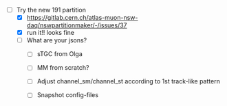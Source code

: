 - [ ] Try the new 191 partition
  - [x] https://gitlab.cern.ch/atlas-muon-nsw-daq/nswpartitionmaker/-/issues/37
  - [x] run it!! looks fine
  - [ ] What are your jsons?
    - [ ] sTGC from Olga
    - [ ] MM from scratch?
    - [ ] Adjust channel_sm/channel_st according to 1st track-like pattern
    - [ ] Snapshot config-files
    

